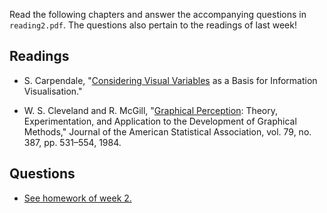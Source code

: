 Read the following chapters and answer the accompanying questions in
`reading2.pdf`. The questions also pertain to the readings of last week!

## Readings

* S. Carpendale, "[Considering Visual Variables][1] as a Basis for Information
  Visualisation."

* W. S. Cleveland and R. McGill, "[Graphical Perception][2]: Theory,
  Experimentation, and Application to the Development of Graphical Methods,"
  Journal of the American Statistical Association, vol. 79, no. 387, pp.
  531–554, 1984.

## Questions

* [See homework of week 2.][3]

[1]: Carpendale_Considering_Visual_Variables.pdf
[2]: Cleveland_Graphical_Perception_Theory.pdf
[3]: /homework/week-2-scraping
